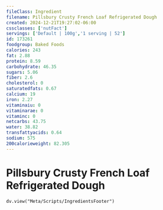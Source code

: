 ```yaml
---
fileClass: Ingredient
filename: Pillsbury Crusty French Loaf Refrigerated Dough
created: 2024-12-21T19:27:02-06:00
cssclasses: ['nutFact']
servings: ['Default | 100g','1 serving | 52']
id: 173261
foodgroup: Baked Foods
calories: 243
fat: 2.88
protein: 8.59
carbohydrate: 46.35
sugars: 5.06
fiber: 2.6
cholesterol: 0
saturatedfats: 0.67
calcium: 19
iron: 2.27
vitaminaiu: 0
vitaminarae: 0
vitaminc: 0
netcarbs: 43.75
water: 38.82
transfattyacids: 0.64
sodium: 575
200calorieweight: 82.305
---
```


# Pillsbury Crusty French Loaf Refrigerated Dough

```dataviewjs
dv.view("Meta/Scripts/IngredientsFooter")
```